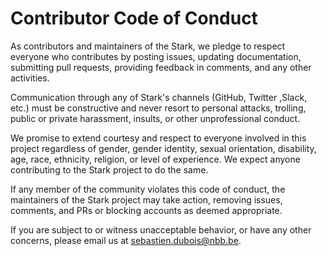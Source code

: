 # Contributor Code of Conduct
As contributors and maintainers of the Stark, we pledge to respect everyone who contributes by posting issues, updating documentation, submitting pull requests, providing feedback in comments, and any other activities.

Communication through any of Stark's channels (GitHub, Twitter ,Slack, etc.) must be constructive and never resort to personal attacks, trolling, public or private harassment, insults, or other unprofessional conduct.

We promise to extend courtesy and respect to everyone involved in this project regardless of gender, gender identity, sexual orientation, disability, age, race, ethnicity, religion, or level of experience. We expect anyone contributing to the Stark project to do the same.

If any member of the community violates this code of conduct, the maintainers of the Stark project may take action, removing issues, comments, and PRs or blocking accounts as deemed appropriate.

If you are subject to or witness unacceptable behavior, or have any other concerns, please email us at [sebastien.dubois@nbb.be](mailto:sebastien.dubois@nbb.be).